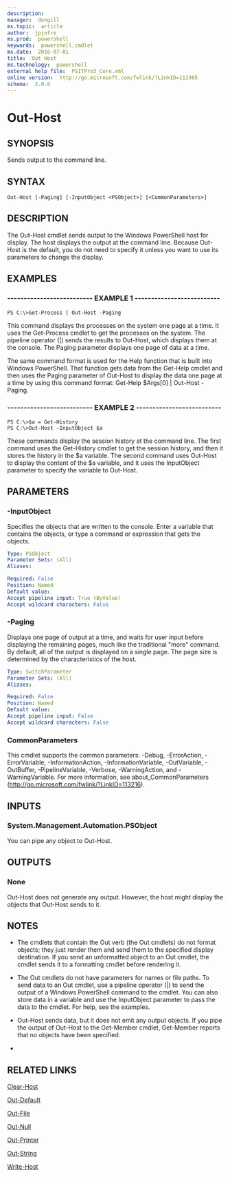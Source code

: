 ```yaml
---
description:  
manager:  dongill
ms.topic:  article
author:  jpjofre
ms.prod:  powershell
keywords:  powershell,cmdlet
ms.date:  2016-07-01
title:  Out Host
ms.technology:  powershell
external help file:  PSITPro3_Core.xml
online version:  http://go.microsoft.com/fwlink/?LinkID=113365
schema:  2.0.0
---
```



# Out-Host
## SYNOPSIS
Sends output to the command line.
## SYNTAX

```
Out-Host [-Paging] [-InputObject <PSObject>] [<CommonParameters>]
```

## DESCRIPTION
The Out-Host cmdlet sends output to the Windows PowerShell host for display.
The host displays the output at the command line.
Because Out-Host is the default, you do not need to specify it unless you want to use its parameters to change the display.
## EXAMPLES

### -------------------------- EXAMPLE 1 --------------------------
```
PS C:\>Get-Process | Out-Host -Paging
```

This command displays the processes on the system one page at a time.
It uses the Get-Process cmdlet to get the processes on the system.
The pipeline operator (|) sends the results to Out-Host, which displays them at the console.
The Paging parameter displays one page of data at a time.

The same command format is used for the Help function that is built into Windows PowerShell.
That function gets data from the Get-Help cmdlet and then uses the Paging parameter of Out-Host to display the data one page at a time by using this command format: Get-Help $Args\[0\] | Out-Host -Paging.
### -------------------------- EXAMPLE 2 --------------------------
```
PS C:\>$a = Get-History
PS C:\>Out-Host -InputObject $a
```

These commands display the session history at the command line.
The first command uses the Get-History cmdlet to get the session history, and then it stores the history in the $a variable.
The second command uses Out-Host to display the content of the $a variable, and it uses the InputObject parameter to specify the variable to Out-Host.
## PARAMETERS

### -InputObject
Specifies the objects that are written to the console.
Enter a variable that contains the objects, or type a command or expression that gets the objects.

```yaml
Type: PSObject
Parameter Sets: (All)
Aliases: 

Required: False
Position: Named
Default value: 
Accept pipeline input: True (ByValue)
Accept wildcard characters: False
```

### -Paging
Displays one page of output at a time, and waits for user input before displaying the remaining pages, much like the traditional "more" command.
By default, all of the output is displayed on a single page.
The page size is determined by the characteristics of the host.

```yaml
Type: SwitchParameter
Parameter Sets: (All)
Aliases: 

Required: False
Position: Named
Default value: 
Accept pipeline input: False
Accept wildcard characters: False
```

### CommonParameters
This cmdlet supports the common parameters: -Debug, -ErrorAction, -ErrorVariable, -InformationAction, -InformationVariable, -OutVariable, -OutBuffer, -PipelineVariable, -Verbose, -WarningAction, and -WarningVariable. For more information, see about_CommonParameters (http://go.microsoft.com/fwlink/?LinkID=113216).
## INPUTS

### System.Management.Automation.PSObject
You can pipe any object to Out-Host.
## OUTPUTS

### None
Out-Host does not generate any output.
However, the host might display the objects that Out-Host sends to it.
## NOTES
* The cmdlets that contain the Out verb (the Out cmdlets) do not format objects; they just render them and send them to the specified display destination. If you send an unformatted object to an Out cmdlet, the cmdlet sends it to a formatting cmdlet before rendering it.
* The Out cmdlets do not have parameters for names or file paths. To send data to an Out cmdlet, use a pipeline operator (|) to send the output of a Windows PowerShell command to the cmdlet. You can also store data in a variable and use the InputObject parameter to pass the data to the cmdlet. For help, see the examples.
* Out-Host sends data, but it does not emit any output objects. If you pipe the output of Out-Host to the Get-Member cmdlet, Get-Member reports that no objects have been specified.

*
## RELATED LINKS

[Clear-Host](http://go.microsoft.com/fwlink/?LinkID=225747)

[Out-Default](Out-Default.md)

[Out-File](../Microsoft.PowerShell.Utility/Out-File.md)

[Out-Null](Out-Null.md)

[Out-Printer](../Microsoft.PowerShell.Utility/Out-Printer.md)

[Out-String](../Microsoft.PowerShell.Utility/Out-String.md)

[Write-Host](../Microsoft.PowerShell.Utility/Write-Host.md)

